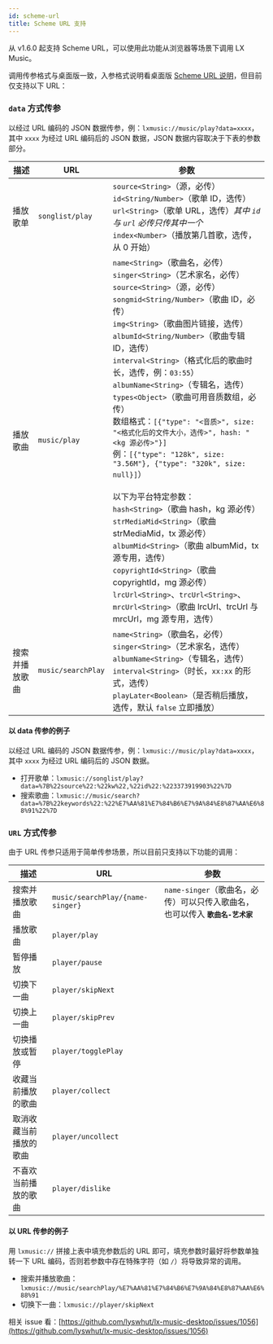 ```yaml
---
id: scheme-url
title: Scheme URL 支持
---
```


从 v1.6.0 起支持 Scheme URL，可以使用此功能从浏览器等场景下调用 LX Music。

调用传参格式与桌面版一致，入参格式说明看桌面版 [Scheme URL 说明](/desktop/scheme-url)，但目前仅支持以下 URL：

### `data` 方式传参

以经过 URL 编码的 JSON 数据传参，例：`lxmusic://music/play?data=xxxx`，其中 `xxxx` 为经过 URL 编码后的 JSON 数据，JSON 数据内容取决于下表的参数部分。

| 描述 | URL | 参数
| --- | --- | ---
| 播放歌单 | `songlist/play` | `source<String>`（源，必传）<br />`id<String/Number>`（歌单 ID，选传）<br />`url<String>`（歌单 URL，选传）*其中 `id` 与 `url` 必传只传其中一个*<br />`index<Number>`（播放第几首歌，选传，从 0 开始）
| 播放歌曲 | `music/play` | `name<String>`（歌曲名，必传）<br />`singer<String>`（艺术家名，必传）<br />`source<String>`（源，必传）<br />`songmid<String/Number>`（歌曲 ID，必传）<br />`img<String>`（歌曲图片链接，选传）<br />`albumId<String/Number>`（歌曲专辑 ID，选传）<br />`interval<String>`（格式化后的歌曲时长，选传，例：`03:55`）<br />`albumName<String>`（专辑名，选传）<br />`types<Object>`（歌曲可用音质数组，必传）<br />数组格式：`[{"type": "<音质>", size: "<格式化后的文件大小，选传>", hash: "<kg 源必传>"}]`<br />例：`[{"type": "128k", size: "3.56M"}, {"type": "320k", size: null}]`）<br /><br />以下为平台特定参数：<br />`hash<String>`（歌曲 hash，kg 源必传）<br />`strMediaMid<String>`（歌曲 strMediaMid，tx 源必传）<br />`albumMid<String>`（歌曲 albumMid，tx 源专用，选传）<br />`copyrightId<String>`（歌曲 copyrightId，mg 源必传）<br />`lrcUrl<String>`、`trcUrl<String>`、`mrcUrl<String>`（歌曲 lrcUrl、trcUrl 与 mrcUrl，mg 源专用，选传）
| 搜索并播放歌曲 | `music/searchPlay` | `name<String>`（歌曲名，必传）<br />`singer<String>`（艺术家名，选传）<br />`albumName<String>`（专辑名，选传）<br />`interval<String>`（时长，`xx:xx` 的形式，选传）<br />`playLater<Boolean>`（是否稍后播放，选传，默认 `false` 立即播放）

#### 以 data 传参的例子

以经过 URL 编码的 JSON 数据传参，例：`lxmusic://music/play?data=xxxx`，其中 `xxxx` 为经过 URL 编码后的 JSON 数据。

- 打开歌单：`lxmusic://songlist/play?data=%7B%22source%22:%22kw%22,%22id%22:%223373919903%22%7D`
- 搜索歌曲：`lxmusic://music/search?data=%7B%22keywords%22:%22%E7%AA%81%E7%84%B6%E7%9A%84%E8%87%AA%E6%88%91%22%7D`

### `URL` 方式传参

由于 URL 传参只适用于简单传参场景，所以目前只支持以下功能的调用：

| 描述 | URL | 参数
| --- | --- | ---
| 搜索并播放歌曲 | `music/searchPlay/{name-singer}` | `name-singer`（歌曲名，必传）可以只传入歌曲名，也可以传入 **`歌曲名-艺术家`**
| 播放歌曲 | `player/play` |
| 暂停播放 | `player/pause` |
| 切换下一曲 | `player/skipNext` |
| 切换上一曲 | `player/skipPrev` |
| 切换播放或暂停 | `player/togglePlay` |
| 收藏当前播放的歌曲 | `player/collect` |
| 取消收藏当前播放的歌曲 | `player/uncollect` |
| 不喜欢当前播放的歌曲 | `player/dislike` |

#### 以 URL 传参的例子

用 `lxmusic://` 拼接上表中填充参数后的 URL 即可，填充参数时最好将参数单独转一下 URL 编码，否则若参数中存在特殊字符（如 `/`）将导致异常的调用。

- 搜索并播放歌曲：`lxmusic://music/searchPlay/%E7%AA%81%E7%84%B6%E7%9A%84%E8%87%AA%E6%88%91`
- 切换下一曲：`lxmusic://player/skipNext`

相关 issue 看：[https://github.com/lyswhut/lx-music-desktop/issues/1056](https://github.com/lyswhut/lx-music-desktop/issues/1056)

